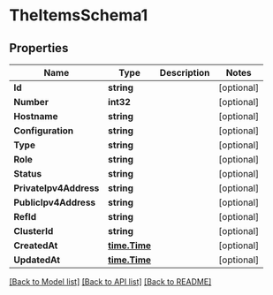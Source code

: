 # TheItemsSchema1

## Properties

Name | Type | Description | Notes
------------ | ------------- | ------------- | -------------
**Id** | **string** |  | [optional] 
**Number** | **int32** |  | [optional] 
**Hostname** | **string** |  | [optional] 
**Configuration** | **string** |  | [optional] 
**Type** | **string** |  | [optional] 
**Role** | **string** |  | [optional] 
**Status** | **string** |  | [optional] 
**PrivateIpv4Address** | **string** |  | [optional] 
**PublicIpv4Address** | **string** |  | [optional] 
**RefId** | **string** |  | [optional] 
**ClusterId** | **string** |  | [optional] 
**CreatedAt** | [**time.Time**](time.Time.md) |  | [optional] 
**UpdatedAt** | [**time.Time**](time.Time.md) |  | [optional] 

[[Back to Model list]](../README.md#documentation-for-models) [[Back to API list]](../README.md#documentation-for-api-endpoints) [[Back to README]](../README.md)


